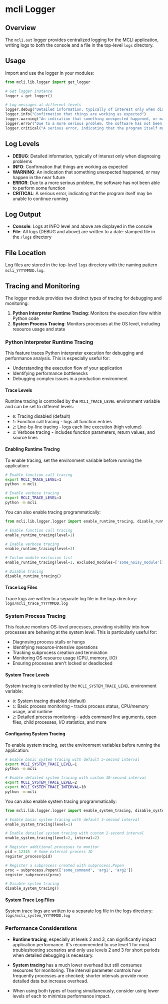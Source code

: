 # mcli Logger

## Overview

The `mcli.out` logger provides centralized logging for the MCLI application, writing logs to both the console and a file in the top-level `logs` directory.

## Usage

Import and use the logger in your modules:

```python
from mcli.lib.logger import get_logger

# Get logger instance
logger = get_logger()

# Log messages at different levels
logger.debug("Detailed information, typically of interest only when diagnosing problems")
logger.info("Confirmation that things are working as expected")
logger.warning("An indication that something unexpected happened, or may happen in the near future")
logger.error("Due to a more serious problem, the software has not been able to perform some function")
logger.critical("A serious error, indicating that the program itself may be unable to continue running")
```

## Log Levels

- **DEBUG**: Detailed information, typically of interest only when diagnosing problems
- **INFO**: Confirmation that things are working as expected
- **WARNING**: An indication that something unexpected happened, or may happen in the near future
- **ERROR**: Due to a more serious problem, the software has not been able to perform some function
- **CRITICAL**: A serious error, indicating that the program itself may be unable to continue running

## Log Output

- **Console**: Logs at INFO level and above are displayed in the console
- **File**: All logs (DEBUG and above) are written to a date-stamped file in the `/logs` directory

## File Location

Log files are stored in the top-level `logs` directory with the naming pattern `mcli_YYYYMMDD.log`.

## Tracing and Monitoring

The logger module provides two distinct types of tracing for debugging and monitoring:

1. **Python Interpreter Runtime Tracing**: Monitors the execution flow within Python code
2. **System Process Tracing**: Monitors processes at the OS level, including resource usage and state

### Python Interpreter Runtime Tracing

This feature traces Python interpreter execution for debugging and performance analysis. This is especially useful for:

- Understanding the execution flow of your application
- Identifying performance bottlenecks
- Debugging complex issues in a production environment

#### Trace Levels

Runtime tracing is controlled by the `MCLI_TRACE_LEVEL` environment variable and can be set to different levels:

- `0`: Tracing disabled (default)
- `1`: Function call tracing - logs all function entries
- `2`: Line-by-line tracing - logs each line execution (high volume)
- `3`: Verbose tracing - includes function parameters, return values, and source lines

#### Enabling Runtime Tracing

To enable tracing, set the environment variable before running the application:

```bash
# Enable function call tracing
export MCLI_TRACE_LEVEL=1
python -m mcli

# Enable verbose tracing
export MCLI_TRACE_LEVEL=3
python -m mcli
```

You can also enable tracing programmatically:

```python
from mcli.lib.logger.logger import enable_runtime_tracing, disable_runtime_tracing

# Enable function call tracing
enable_runtime_tracing(level=1)

# Enable verbose tracing
enable_runtime_tracing(level=3)

# Custom module exclusion list
enable_runtime_tracing(level=1, excluded_modules=['some_noisy_module'])

# Disable tracing
disable_runtime_tracing()
```

#### Trace Log Files

Trace logs are written to a separate log file in the logs directory:
`logs/mcli_trace_YYYYMMDD.log`

### System Process Tracing

This feature monitors OS-level processes, providing visibility into how processes are behaving at the system level. This is particularly useful for:

- Diagnosing process stalls or hangs
- Identifying resource-intensive operations
- Tracking subprocess creation and termination
- Monitoring OS resource usage (CPU, memory, I/O)
- Ensuring processes aren't locked or deadlocked

#### System Trace Levels

System tracing is controlled by the `MCLI_SYSTEM_TRACE_LEVEL` environment variable:

- `0`: System tracing disabled (default)
- `1`: Basic process monitoring - tracks process status, CPU/memory usage, and runtime
- `2`: Detailed process monitoring - adds command line arguments, open files, child processes, I/O statistics, and more

#### Configuring System Tracing

To enable system tracing, set the environment variables before running the application:

```bash
# Enable basic system tracing with default 5-second interval
export MCLI_SYSTEM_TRACE_LEVEL=1
python -m mcli

# Enable detailed system tracing with custom 10-second interval
export MCLI_SYSTEM_TRACE_LEVEL=2
export MCLI_SYSTEM_TRACE_INTERVAL=10
python -m mcli
```

You can also enable system tracing programmatically:

```python
from mcli.lib.logger.logger import enable_system_tracing, disable_system_tracing, register_process, register_subprocess

# Enable basic system tracing with default 5-second interval
enable_system_tracing(level=1)

# Enable detailed system tracing with custom 2-second interval
enable_system_tracing(level=2, interval=2)

# Register additional processes to monitor
pid = 12345  # Some external process ID
register_process(pid)

# Register a subprocess created with subprocess.Popen
proc = subprocess.Popen(['some_command', 'arg1', 'arg2'])
register_subprocess(proc)

# Disable system tracing
disable_system_tracing()
```

#### System Trace Log Files

System trace logs are written to a separate log file in the logs directory:
`logs/mcli_system_YYYYMMDD.log`

### Performance Considerations

- **Runtime tracing**, especially at levels 2 and 3, can significantly impact application performance. It's recommended to use level 1 for most troubleshooting scenarios and only use levels 2 and 3 for short periods when detailed debugging is necessary.

- **System tracing** has a much lower overhead but still consumes resources for monitoring. The interval parameter controls how frequently processes are checked; shorter intervals provide more detailed data but increase overhead.

- When using both types of tracing simultaneously, consider using lower levels of each to minimize performance impact.
